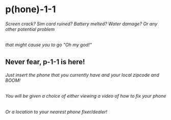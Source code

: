 # p(hone)-1-1

###### Screen crack? Sim card ruined? Battery melted? Water damage? Or any other potential problem
###### that might cause you to go "Oh my god!"

## Never fear, p-1-1 is here!

###### Just insert the phone that you currently have and your local zipcode and BOOM!
###### You will be given a choice of either viewing a video of how to fix your phone
###### Or a location to your nearest phone fixer/dealer!